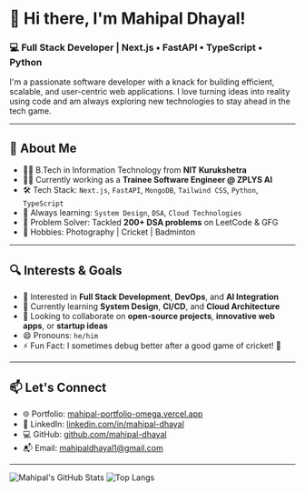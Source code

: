 # 👋 Hi there, I'm Mahipal Dhayal!

### 💻 Full Stack Developer | Next.js • FastAPI • TypeScript • Python

I'm a passionate software developer with a knack for building efficient, scalable, and user-centric web applications. I love turning ideas into reality using code and am always exploring new technologies to stay ahead in the tech game.

---

## 🚀 About Me

- 👨‍🎓 B.Tech in Information Technology from **NIT Kurukshetra**
- 👨‍💻 Currently working as a **Trainee Software Engineer @ ZPLYS AI**
- 🛠️ Tech Stack: `Next.js`, `FastAPI`, `MongoDB`, `Tailwind CSS`, `Python`, `TypeScript`
- 🧠 Always learning: `System Design`, `DSA`, `Cloud Technologies`
- 🎯 Problem Solver: Tackled **200+ DSA problems** on LeetCode & GFG
- 📸 Hobbies: Photography | Cricket | Badminton

---

## 🔍 Interests & Goals

- 👀 Interested in **Full Stack Development**, **DevOps**, and **AI Integration**
- 🌱 Currently learning **System Design**, **CI/CD**, and **Cloud Architecture**
- 🤝 Looking to collaborate on **open-source projects**, **innovative web apps**, or **startup ideas**
- 😄 Pronouns: `he/him`
- ⚡ Fun Fact: I sometimes debug better after a good game of cricket! 🏏

---

## 📫 Let's Connect

- 🌐 Portfolio: [mahipal-portfolio-omega.vercel.app](https://mahipal-portfolio-omega.vercel.app/)
- 💼 LinkedIn: [linkedin.com/in/mahipal-dhayal](https://linkedin.com/in/mahipaldhayal)
- 💻 GitHub: [github.com/mahipal-dhayal](https://github.com/mahipal-dhayal)
- 📬 Email: [mahipaldhayal1@gmail.com](mailto:mahipaldhayal1@gmail.com)

---

![Mahipal's GitHub Stats](https://github-readme-stats.vercel.app/api?username=mahipal-dhayal&show_icons=true&theme=radical)
![Top Langs](https://github-readme-stats.vercel.app/api/top-langs/?username=mahipal-dhayal&layout=compact&theme=radical)

<!---
mahipal-dhayal/mahipal-dhayal is a ✨ special ✨ repository because its `README.md` (this file) appears on your GitHub profile.
You can click the Preview link to take a look at your changes.
--->
